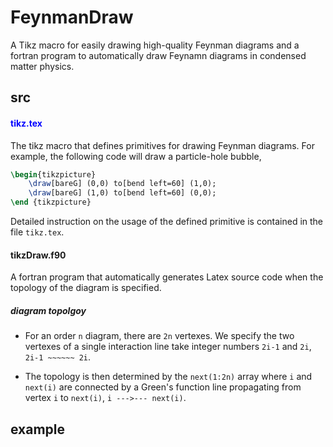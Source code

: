 # FeynmanDraw
A Tikz macro for easily drawing high-quality Feynman diagrams and a fortran program to automatically draw Feynamn diagrams in condensed matter physics.


## src
#### <font color=blue> tikz.tex </font>
The tikz macro that defines primitives for drawing Feynman diagrams. For example, the following code will draw a particle-hole bubble,

```latex
\begin{tikzpicture}
    \draw[bareG] (0,0) to[bend left=60] (1,0);
    \draw[bareG] (1,0) to[bend left=60] (0,0);
\end {tikzpicture}
```
Detailed instruction on the usage of the defined primitive is contained in the file `tikz.tex`.

#### tikzDraw.f90
A fortran program that automatically generates Latex source code when the topology of the diagram is specified.

##### diagram topolgoy
* For an order `n` diagram, there are `2n` vertexes. We specify the two vertexes of a single interaction line take integer numbers `2i-1` and `2i`,  `2i-1 ~~~~~~ 2i`.

* The topology is then determined by the `next(1:2n)` array where `i` and `next(i)` are connected by a Green's function line propagating from vertex `i` to `next(i)`, `i --->--- next(i)`.

## example




